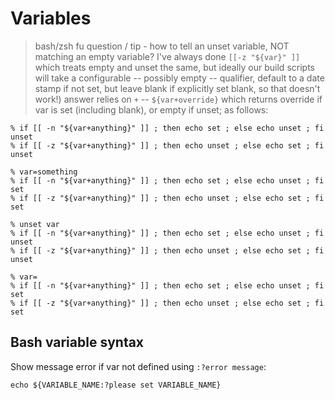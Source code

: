 # Variables

> bash/zsh fu question / tip - how to tell an unset variable, NOT matching an empty variable?
> I've always done `[[-z "${var}" ]]` which treats empty and unset the same, but ideally our build scripts will take a
> configurable -- possibly empty -- qualifier, default to a date stamp if not set, but leave blank if explicitly set
> blank, so that doesn't work!)
> answer relies on `+` -- `${var+override}` which returns override if var is set (including blank), or empty if unset; as
> follows:

```shell
% if [[ -n "${var+anything}" ]] ; then echo set ; else echo unset ; fi
unset
% if [[ -z "${var+anything}" ]] ; then echo unset ; else echo set ; fi
unset
```

```shell
% var=something
% if [[ -n "${var+anything}" ]] ; then echo set ; else echo unset ; fi
set
% if [[ -z "${var+anything}" ]] ; then echo unset ; else echo set ; fi
set
```

```shell
% unset var 
% if [[ -n "${var+anything}" ]] ; then echo set ; else echo unset ; fi
unset
% if [[ -z "${var+anything}" ]] ; then echo unset ; else echo set ; fi
unset
```

```shell
% var=
% if [[ -n "${var+anything}" ]] ; then echo set ; else echo unset ; fi
set
% if [[ -z "${var+anything}" ]] ; then echo unset ; else echo set ; fi
set
```

## Bash variable syntax

Show message error if var not defined using `:?error message`:

```shell
echo ${VARIABLE_NAME:?please set VARIABLE_NAME}
```